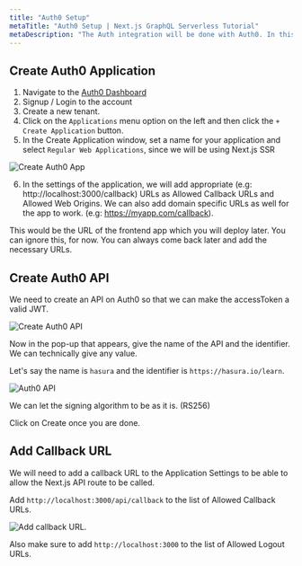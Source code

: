 ```yaml
---
title: "Auth0 Setup"
metaTitle: "Auth0 Setup | Next.js GraphQL Serverless Tutorial"
metaDescription: "The Auth integration will be done with Auth0. In this step we will create a new application with Auth0, configure Hasura with JWT secret and create necessary rules in Auth0"
---
```


## Create Auth0 Application

1. Navigate to the [Auth0 Dashboard](https://manage.auth0.com/)
2. Signup / Login to the account
3. Create a new tenant.
4. Click on the `Applications` menu option on the left and then click the `+ Create Application` button.
5. In the Create Application window, set a name for your application and select `Regular Web Applications`, since we will be using Next.js SSR

![Create Auth0 App](https://graphql-engine-cdn.hasura.io/learn-hasura/assets/graphql-hasura/create-auth0-app.png)

6. In the settings of the application, we will add appropriate (e.g: http://localhost:3000/callback) URLs as Allowed Callback URLs and Allowed Web Origins. We can also add domain specific URLs as well for the app to work. (e.g: https://myapp.com/callback). 

This would be the URL of the frontend app which you will deploy later. You can ignore this, for now. You can always come back later and add the necessary URLs.

## Create Auth0 API

We need to create an API on Auth0 so that we can make the accessToken a valid JWT.

![Create Auth0 API](https://graphql-engine-cdn.hasura.io/learn-hasura/assets/graphql-hasura/auth0-api-create.png)

Now in the pop-up that appears, give the name of the API and the identifier. We can technically give any value. 

Let's say the name is `hasura` and the identifier is `https://hasura.io/learn`.

![Auth0 API](https://graphql-engine-cdn.hasura.io/learn-hasura/assets/graphql-hasura/auth0-api-audience.png)

We can let the signing algorithm to be as it is. (RS256)

Click on Create once you are done.

## Add Callback URL

We will need to add a callback URL to the Application Settings to be able to allow the Next.js API route to be called.

Add `http://localhost:3000/api/callback` to the list of Allowed Callback URLs.

![Add callback URL](https://graphql-engine-cdn.hasura.io/learn-hasura/assets/graphql-nextjs/add-callback-url.png).

Also make sure to add `http://localhost:3000` to the list of Allowed Logout URLs.

